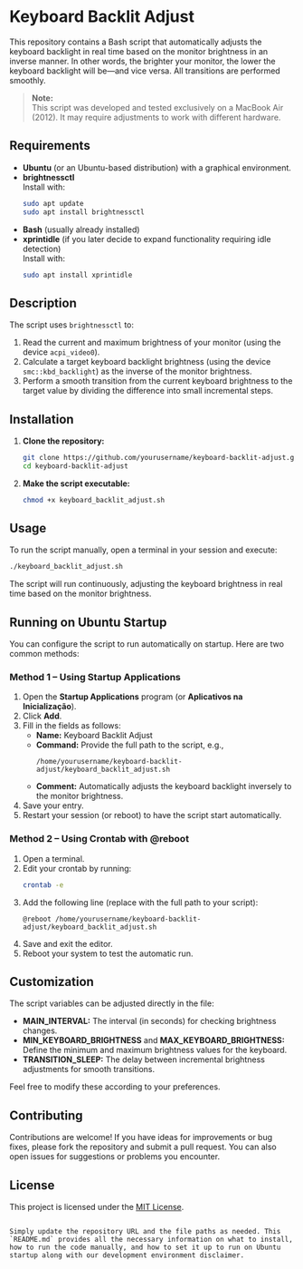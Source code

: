 # Keyboard Backlit Adjust

This repository contains a Bash script that automatically adjusts the keyboard backlight in real time based on the monitor brightness in an inverse manner. In other words, the brighter your monitor, the lower the keyboard backlight will be—and vice versa. All transitions are performed smoothly.

> **Note:**  
> This script was developed and tested exclusively on a MacBook Air (2012). It may require adjustments to work with different hardware.

## Requirements

- **Ubuntu** (or an Ubuntu-based distribution) with a graphical environment.
- **brightnessctl**  
  Install with:
  ```bash
  sudo apt update
  sudo apt install brightnessctl
  ```
- **Bash** (usually already installed)
- **xprintidle** (if you later decide to expand functionality requiring idle detection)  
  Install with:
  ```bash
  sudo apt install xprintidle
  ```

## Description

The script uses `brightnessctl` to:

1. Read the current and maximum brightness of your monitor (using the device `acpi_video0`).
2. Calculate a target keyboard backlight brightness (using the device `smc::kbd_backlight`) as the inverse of the monitor brightness.
3. Perform a smooth transition from the current keyboard brightness to the target value by dividing the difference into small incremental steps.

## Installation

1. **Clone the repository:**
   ```bash
   git clone https://github.com/yourusername/keyboard-backlit-adjust.git
   cd keyboard-backlit-adjust
   ```
2. **Make the script executable:**
   ```bash
   chmod +x keyboard_backlit_adjust.sh
   ```

## Usage

To run the script manually, open a terminal in your session and execute:
```bash
./keyboard_backlit_adjust.sh
```
The script will run continuously, adjusting the keyboard brightness in real time based on the monitor brightness.

## Running on Ubuntu Startup

You can configure the script to run automatically on startup. Here are two common methods:

### Method 1 – Using Startup Applications

1. Open the **Startup Applications** program (or **Aplicativos na Inicialização**).
2. Click **Add**.
3. Fill in the fields as follows:
   - **Name:** Keyboard Backlit Adjust
   - **Command:** Provide the full path to the script, e.g.,
     ```
     /home/yourusername/keyboard-backlit-adjust/keyboard_backlit_adjust.sh
     ```
   - **Comment:** Automatically adjusts the keyboard backlight inversely to the monitor brightness.
4. Save your entry.
5. Restart your session (or reboot) to have the script start automatically.

### Method 2 – Using Crontab with @reboot

1. Open a terminal.
2. Edit your crontab by running:
   ```bash
   crontab -e
   ```
3. Add the following line (replace with the full path to your script):
   ```
   @reboot /home/yourusername/keyboard-backlit-adjust/keyboard_backlit_adjust.sh
   ```
4. Save and exit the editor.
5. Reboot your system to test the automatic run.

## Customization

The script variables can be adjusted directly in the file:

- **MAIN_INTERVAL:** The interval (in seconds) for checking brightness changes.
- **MIN_KEYBOARD_BRIGHTNESS** and **MAX_KEYBOARD_BRIGHTNESS:** Define the minimum and maximum brightness values for the keyboard.
- **TRANSITION_SLEEP:** The delay between incremental brightness adjustments for smooth transitions.

Feel free to modify these according to your preferences.

## Contributing

Contributions are welcome! If you have ideas for improvements or bug fixes, please fork the repository and submit a pull request. You can also open issues for suggestions or problems you encounter.

## License

This project is licensed under the [MIT License](LICENSE).
```

Simply update the repository URL and the file paths as needed. This `README.md` provides all the necessary information on what to install, how to run the code manually, and how to set it up to run on Ubuntu startup along with our development environment disclaimer.